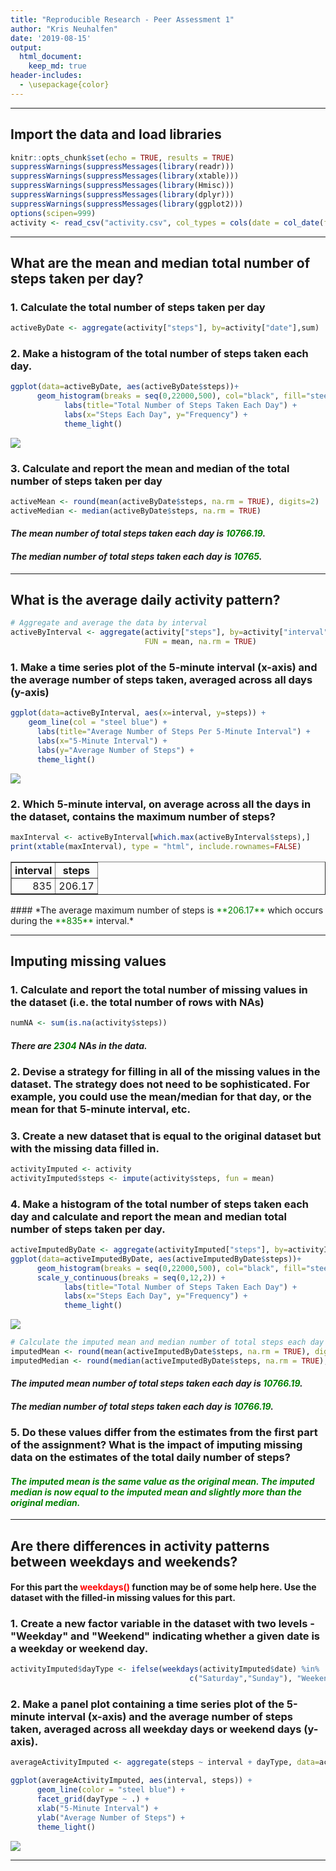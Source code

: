```yaml
---
title: "Reproducible Research - Peer Assessment 1"
author: "Kris Neuhalfen"
date: '2019-08-15'
output: 
  html_document:
    keep_md: true
header-includes:
  - \usepackage{color}
---
```


___
## Import the data and load libraries

```r
knitr::opts_chunk$set(echo = TRUE, results = TRUE)
suppressWarnings(suppressMessages(library(readr)))
suppressWarnings(suppressMessages(library(xtable)))
suppressWarnings(suppressMessages(library(Hmisc)))
suppressWarnings(suppressMessages(library(dplyr)))
suppressWarnings(suppressMessages(library(ggplot2)))
options(scipen=999)
activity <- read_csv("activity.csv", col_types = cols(date = col_date(format = "%Y-%m-%d"),     interval = col_integer(), steps = col_integer()))
```
___
## What are the mean and median total number of steps taken per day?


### 1. Calculate the total number of steps taken per day


```r
activeByDate <- aggregate(activity["steps"], by=activity["date"],sum)
```

### 2. Make a histogram of the total number of steps taken each day.


```r
ggplot(data=activeByDate, aes(activeByDate$steps))+ 
      geom_histogram(breaks = seq(0,22000,500), col="black", fill="steel blue", na.rm = TRUE) + 
            labs(title="Total Number of Steps Taken Each Day") +
            labs(x="Steps Each Day", y="Frequency") + 
            theme_light()
```

![](PA1_template_files/figure-html/unnamed-chunk-3-1.png)<!-- -->

### 3. Calculate and report the mean and median of the total number of steps taken per day


```r
activeMean <- round(mean(activeByDate$steps, na.rm = TRUE), digits=2)
activeMedian <- median(activeByDate$steps, na.rm = TRUE)
```

#### *The mean number of total steps taken each day is <span style="color:green">**10766.19**</span>.*

#### *The median number of total steps taken each day is <span style="color:green">**10765**</span>.*

___

## What is the average daily activity pattern?

<style>
  th,td{
     padding:2px 5px 2px 5px;
  }
</style>


```r
# Aggregate and average the data by interval
activeByInterval <- aggregate(activity["steps"], by=activity["interval"], 
                              FUN = mean, na.rm = TRUE)
```

### 1. Make a time series plot of the 5-minute interval (x-axis) and the average number of steps taken, averaged across all days (y-axis) 


```r
ggplot(data=activeByInterval, aes(x=interval, y=steps)) +
    geom_line(col = "steel blue") +
      labs(title="Average Number of Steps Per 5-Minute Interval") +
      labs(x="5-Minute Interval") +
      labs(y="Average Number of Steps") +
      theme_light()
```

![](PA1_template_files/figure-html/unnamed-chunk-6-1.png)<!-- -->

### 2. Which 5-minute interval, on average across all the days in the dataset, contains the maximum number of steps?


```r
maxInterval <- activeByInterval[which.max(activeByInterval$steps),]
print(xtable(maxInterval), type = "html", include.rownames=FALSE)
```

<!-- html table generated in R 3.5.1 by xtable 1.8-4 package -->
<!-- Thu Aug 15 12:55:03 2019 -->
<table border=1>
<tr> <th> interval </th> <th> steps </th>  </tr>
  <tr> <td align="right"> 835 </td> <td align="right"> 206.17 </td> </tr>
   </table>
#### *The average maximum number of steps is <span style="color:green">**206.17**</span> which occurs during the <span style="color:green">**835**</span> interval.*

___
## Imputing missing values


### 1. Calculate and report the total number of missing values in the dataset (i.e. the total number of rows with NAs)

```r
numNA <- sum(is.na(activity$steps))
```

#### *There are <span style="color:green">**2304**</span> NAs in the data.*


### 2. Devise a strategy for filling in all of the missing values in the dataset. The strategy does not need to be sophisticated. For example, you could use the mean/median for that day, or the mean for that 5-minute interval, etc.

### 3. Create a new dataset that is equal to the original dataset but with the missing data filled in.

```r
activityImputed <- activity
activityImputed$steps <- impute(activity$steps, fun = mean)
```

### 4. Make a histogram of the total number of steps taken each day and calculate and report the mean and median total number of steps taken per day. 

```r
activeImputedByDate <- aggregate(activityImputed["steps"], by=activityImputed["date"],sum)
ggplot(data=activeImputedByDate, aes(activeImputedByDate$steps))+ 
      geom_histogram(breaks = seq(0,22000,500), col="black", fill="steel blue", na.rm = TRUE) + 
      scale_y_continuous(breaks = seq(0,12,2)) +
            labs(title="Total Number of Steps Taken Each Day") +
            labs(x="Steps Each Day", y="Frequency") + 
            theme_light()
```

![](PA1_template_files/figure-html/unnamed-chunk-10-1.png)<!-- -->

```r
# Calculate the imputed mean and median number of total steps each day
imputedMean <- round(mean(activeImputedByDate$steps, na.rm = TRUE), digits=2)
imputedMedian <- round(median(activeImputedByDate$steps, na.rm = TRUE), digits=2)
```

#### *The imputed mean number of total steps taken each day is <span style="color:green">**10766.19**</span>.*

#### *The median number of total steps taken each day is <span style="color:green">**10766.19**</span>.*


### 5. Do these values differ from the estimates from the first part of the assignment? What is the impact of imputing missing data on the estimates of the total daily number of steps?


#### <span style="color:green">*The imputed mean is the same value as the original mean. The imputed median is now equal to the imputed mean and slightly more than the original median.*</span>
___

## Are there differences in activity patterns between weekdays and weekends?
#### For this part the <span style="color:red">**weekdays()**</span> function may be of some help here. Use the dataset with the filled-in missing values for this part.


### 1. Create a new factor variable in the dataset with two levels - "Weekday" and "Weekend" indicating whether a given date is a weekday or weekend day.


```r
activityImputed$dayType <- ifelse(weekdays(activityImputed$date) %in% 
                                        c("Saturday","Sunday"), "Weekend", "Weekday")
```

### 2. Make a panel plot containing a time series plot of the 5-minute interval (x-axis) and the average number of steps taken, averaged across all weekday days or weekend days (y-axis).


```r
averageActivityImputed <- aggregate(steps ~ interval + dayType, data=activityImputed, FUN = mean)

ggplot(averageActivityImputed, aes(interval, steps)) + 
      geom_line(color = "steel blue") + 
      facet_grid(dayType ~ .) +
      xlab("5-Minute Interval") + 
      ylab("Average Number of Steps") + 
      theme_light()
```

![](PA1_template_files/figure-html/unnamed-chunk-12-1.png)<!-- -->

___


